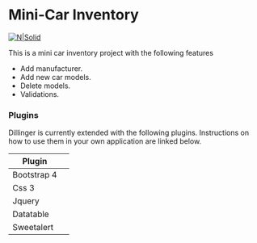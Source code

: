 # Mini-Car Inventory

[![N|Solid](http://php.net/images/logos/new-php-logo.png)](http://php.net)

This is a mini car inventory project with the following features

  - Add manufacturer.
  - Add new car models.
  - Delete models.
  - Validations.

### Plugins

Dillinger is currently extended with the following plugins. Instructions on how to use them in your own application are linked below.

| Plugin ||
| ------|------ |
| Bootstrap 4|
| Css 3 ||
| Jquery ||
| Datatable ||
| Sweetalert ||

